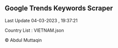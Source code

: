 

## Google Trends Keywords Scraper 
 
Last Update 04-03-2023 , 19:37:21

Country List :
VIETNAM.json



© Abdul Muttaqin 
